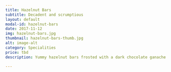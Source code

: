 ```yaml
---
title: Hazelnut Bars
subtitle: Decadent and scrumptious
layout: default
modal-id: hazelnut-bars
date: 2017-11-12
img: hazelnut-bars.jpg
thumbnail: hazelnut-bars-thumb.jpg
alt: image-alt
category: Specialities
price: tbd
description: Yummy hazelnut bars frosted with a dark chocolate ganache.

---
```

